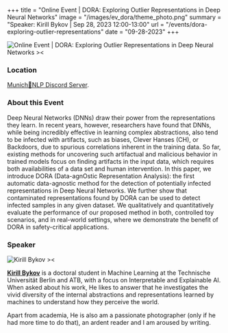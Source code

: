 +++
title = "Online Event | DORA: Exploring Outlier Representations in Deep Neural Networks"
image = "/images/ev_dora/theme_photo.png"
summary = "Speaker: Kirill Bykov | Sep 28, 2023 12:00-13:00"
url = "/events/dora-exploring-outlier-representations"
date = "09-28-2023"
+++

<!--more-->

![Online Event | DORA: Exploring Outlier Representations in Deep Neural Networks ><](/images/ev_dora/theme_photo.png)

### Location

[Munich🥨NLP Discord Server](https://discord.gg/yQvKUQQsf3?event=1149409478022807675).


### About this Event

Deep Neural Networks (DNNs) draw their power from the representations they learn. In recent years, however, researchers have found that DNNs, while being incredibly effective in learning complex abstractions, also tend to be infected with artifacts, such as biases, Clever Hanses (CH), or Backdoors, due to spurious correlations inherent in the training data. So far, existing methods for uncovering such artifactual and malicious behavior in trained models focus on finding artifacts in the input data, which requires both availabilities of a data set and human intervention. In this paper, we introduce DORA (Data-agnOstic Representation Analysis): the first automatic data-agnostic method for the detection of potentially infected representations in Deep Neural Networks. We further show that contaminated representations found by DORA can be used to detect infected samples in any given dataset. We qualitatively and quantitatively evaluate the performance of our proposed method in both, controlled toy scenarios, and in real-world settings, where we demonstrate the benefit of DORA in safety-critical applications.

### Speaker

![Kirill Bykov ><](https://www.atb-potsdam.de/fileadmin/_processed_/4/5/csm_1900-64a3cf253181d_075d9305f4.png)

[**Kirill Bykov**](https://www.atb-potsdam.de/de/ueber-uns/team/mitarbeiter/person/kirill-bykov) is a doctoral student in Machine Learning at the Technische Universität Berlin and ATB, with a focus on Interpretable and Explainable AI. When asked about his work, He likes to answer that he investigates the vivid diversity of the internal abstractions and representations learned by machines to understand how they perceive the world.

Apart from academia, He is also am a passionate photographer (only if he had more time to do that), an ardent reader and I am aroused by writing.
